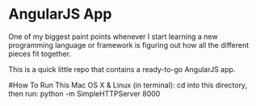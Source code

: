 # AngularJS App
One of my biggest paint points whenever I start learning a new programming language or framework is figuring out how all the different pieces fit together. 

This is a quick little repo that contains a ready-to-go AngularJS app.

#How To Run This
Mac OS X & Linux (in terminal):
cd into this directory, then run:
python -m SimpleHTTPServer 8000